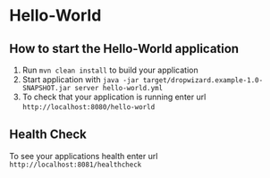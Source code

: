 # Hello-World

How to start the Hello-World application
---

1. Run `mvn clean install` to build your application
1. Start application with `java -jar target/dropwizard.example-1.0-SNAPSHOT.jar server hello-world.yml`
1. To check that your application is running enter url `http://localhost:8080/hello-world`

Health Check
---

To see your applications health enter url `http://localhost:8081/healthcheck`
